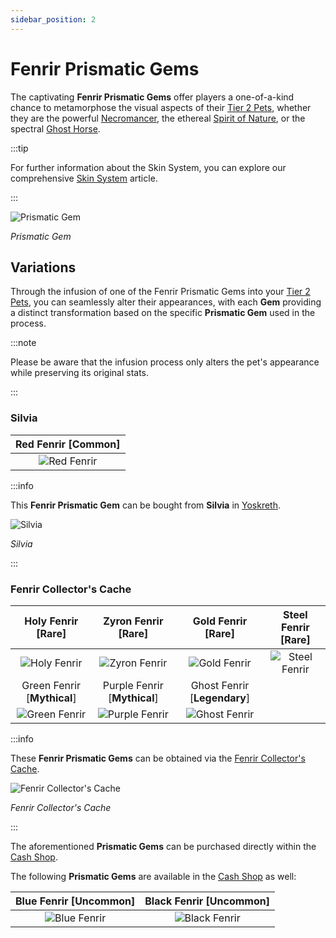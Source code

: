 ```yaml
---
sidebar_position: 2
---
```


# Fenrir Prismatic Gems

The captivating **Fenrir Prismatic Gems** offer players a one-of-a-kind chance to metamorphose the visual aspects of their [Tier 2 Pets](/category/pets), whether they are the powerful [Necromancer](/crafting/pets/Necromancer), the ethereal [Spirit of Nature](/crafting/pets/spirit-of-nature), or the spectral [Ghost Horse](/crafting/pets/ghost-horse).

:::tip

For further information about the Skin System, you can explore our comprehensive [Skin System](/skin-system) article.

:::

![Prismatic Gem](/img/items/jewels/prismatic-gem.png)

_Prismatic Gem_

## Variations

Through the infusion of one of the Fenrir Prismatic Gems into your [Tier 2 Pets](/category/pets), you can seamlessly alter their appearances, with each **Gem** providing a distinct transformation based on the specific **Prismatic Gem** used in the process.

:::note

Please be aware that the infusion process only alters the pet's appearance while preserving its original stats.

:::

### Silvia

| Red Fenrir [<span className="tier-common">**Common**</span>] |
| :----------------------------------------------------------: |
|        ![Red Fenrir](/img/items/pets/red-fenrir.jpg)         |

:::info

This **Fenrir Prismatic Gem** can be bought from **Silvia** in [Yoskreth](/maps/yoskreth).

![Silvia](/img/npc/silvia.jpg)

_Silvia_

:::

### Fenrir Collector's Cache

|     Holy Fenrir [<span className="tier-rare">**Rare**</span>]      |     Zyron Fenrir [<span className="tier-rare">**Rare**</span>]      |      Gold Fenrir [<span className="tier-rare">**Rare**</span>]       | Steel Fenrir [<span className="tier-rare">**Rare**</span>] |
| :----------------------------------------------------------------: | :-----------------------------------------------------------------: | :------------------------------------------------------------------: | :--------------------------------------------------------: |
|          ![Holy Fenrir](/img/items/pets/holy-fenrir.jpg)           |          ![Zyron Fenrir](/img/items/pets/zyron-fenrir.jpg)          |           ![Gold Fenrir](/img/items/pets/gold-fenrir.jpg)            |     ![Steel Fenrir](/img/items/pets/steel-fenrir.jpg)      |
| Green Fenrir [<span className="tier-mythical">**Mythical**</span>] | Purple Fenrir [<span className="tier-mythical">**Mythical**</span>] | Ghost Fenrir [<span className="tier-legendary">**Legendary**</span>] |
|         ![Green Fenrir](/img/items/pets/green-fenrir.jpg)          |         ![Purple Fenrir](/img/items/pets/purple-fenrir.jpg)         |          ![Ghost Fenrir](/img/items/pets/ghost-fenrir.jpg)           |

:::info

These **Fenrir Prismatic Gems** can be obtained via the [Fenrir Collector's Cache](/skin-system#cash-shop).

![Fenrir Collector's Cache](/img/items/item-bags/fenrir-cache.png)

_Fenrir Collector's Cache_

:::

The aforementioned **Prismatic Gems** can be purchased directly within the [Cash Shop](/client-features/cash-shop).

The following **Prismatic Gems** are available in the [Cash Shop](/client-features/cash-shop) as well:

| Blue Fenrir [<span className="tier-uncommon">**Uncommon**</span>] | Black Fenrir [<span className="tier-uncommon">**Uncommon**</span>] |
| :---------------------------------------------------------------: | :----------------------------------------------------------------: |
|          ![Blue Fenrir](/img/items/pets/blue-fenrir.jpg)          |         ![Black Fenrir](/img/items/pets/black-fenrir.jpg)          |
